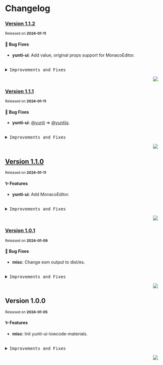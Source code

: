 <a name="readme-top"></a>

# Changelog

### [Version 1.1.2](https://github.com/yuntijs/lowcode-materials/compare/@yuntijs/ui-lowcode-materials@1.1.1...@yuntijs/ui-lowcode-materials@1.1.2)

<sup>Released on **2024-01-11**</sup>

#### 🐛 Bug Fixes

- **yunti-ui**: Add value, original props support for MonacoEditor.

<br/>

<details>
<summary><kbd>Improvements and Fixes</kbd></summary>

#### What's fixed

- **yunti-ui**: Add value, original props support for MonacoEditor ([9faf63e](https://github.com/yuntijs/lowcode-materials/commit/9faf63e))

</details>

<div align="right">

[![](https://img.shields.io/badge/-BACK_TO_TOP-151515?style=flat-square)](#readme-top)

</div>

### [Version 1.1.1](https://github.com/yuntijs/lowcode-materials/compare/@yuntijs/ui-lowcode-materials@1.1.0...@yuntijs/ui-lowcode-materials@1.1.1)

<sup>Released on **2024-01-11**</sup>

#### 🐛 Bug Fixes

- **yunti-ui**: [@yunti](https://github.com/yunti) => [@yuntijs](https://github.com/yuntijs).

<br/>

<details>
<summary><kbd>Improvements and Fixes</kbd></summary>

#### What's fixed

- **yunti-ui**: [@yunti](https://github.com/yunti) => [@yuntijs](https://github.com/yuntijs) ([4f74140](https://github.com/yuntijs/lowcode-materials/commit/4f74140))

</details>

<div align="right">

[![](https://img.shields.io/badge/-BACK_TO_TOP-151515?style=flat-square)](#readme-top)

</div>

## [Version 1.1.0](https://github.com/yuntijs/lowcode-materials/compare/@yuntijs/ui-lowcode-materials@1.0.1...@yuntijs/ui-lowcode-materials@1.1.0)

<sup>Released on **2024-01-11**</sup>

#### ✨ Features

- **yunti-ui**: Add MonacoEditor.

<br/>

<details>
<summary><kbd>Improvements and Fixes</kbd></summary>

#### What's improved

- **yunti-ui**: Add MonacoEditor ([b080afb](https://github.com/yuntijs/lowcode-materials/commit/b080afb))

</details>

<div align="right">

[![](https://img.shields.io/badge/-BACK_TO_TOP-151515?style=flat-square)](#readme-top)

</div>

### [Version 1.0.1](https://github.com/yuntijs/lowcode-materials/compare/@yuntijs/ui-lowcode-materials@1.0.0...@yuntijs/ui-lowcode-materials@1.0.1)

<sup>Released on **2024-01-09**</sup>

#### 🐛 Bug Fixes

- **misc**: Change esm output to dist/es.

<br/>

<details>
<summary><kbd>Improvements and Fixes</kbd></summary>

#### What's fixed

- **misc**: Change esm output to dist/es ([d08639a](https://github.com/yuntijs/lowcode-materials/commit/d08639a))

</details>

<div align="right">

[![](https://img.shields.io/badge/-BACK_TO_TOP-151515?style=flat-square)](#readme-top)

</div>

## Version 1.0.0

<sup>Released on **2024-01-05**</sup>

#### ✨ Features

- **misc**: Init yunti-ui-lowcode-materials.

<br/>

<details>
<summary><kbd>Improvements and Fixes</kbd></summary>

#### What's improved

- **misc**: Init yunti-ui-lowcode-materials ([ff4af90](https://github.com/yuntijs/lowcode-materials/commit/ff4af90))

</details>

<div align="right">

[![](https://img.shields.io/badge/-BACK_TO_TOP-151515?style=flat-square)](#readme-top)

</div>
